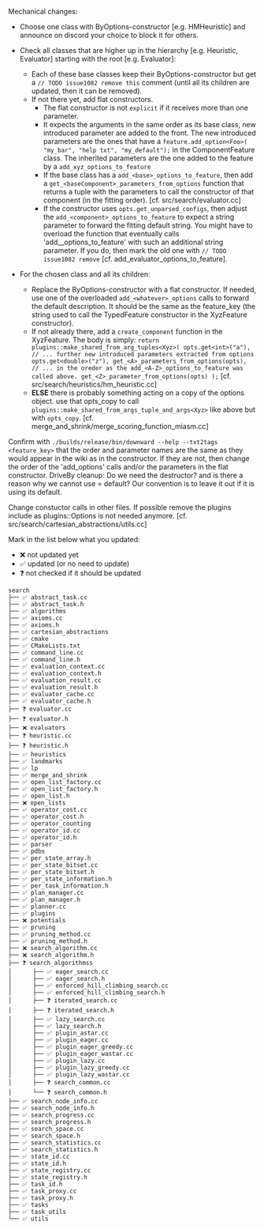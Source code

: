 Mechanical changes: <TODO issue1082 remove this file>

- Choose one class with ByOptions-constructor [e.g. HMHeuristic] and announce on discord your choice to block it for others.
- Check all classes that are higher up in the hierarchy [e.g. Heuristic, Evaluator] starting with the root [e.g. Evaluator]:

	- Each of these base classes keep their ByOptions-constructor but get a `// TODO issue1082 remove this` comment (until all its children are updated, then it can be removed).
    - If not there yet, add flat constructors.
      - The flat constructor is not `explicit` if it receives more than one parameter.
      - It expects the arguments in the same order as its base class, new introduced parameter are added to the front.
    The new introduced parameters are the ones that have a `feature.add_option<Foo>(
        "my_bar",
        "help txt",
        "my_default");` in the ComponentFeature class.
      The inherited parameters are the one added to the feature by a `add_xyz_options_to_feature`
      - If the base class has a `add_<base>_options_to_feature`, then add a `get_<baseComponent>_parameters_from_options` function that returns a tuple with the parameters to call the constructor of that component (in the fitting order). [cf. src/search/evaluator.cc]
      - If the constructor uses `opts.get_unparsed_configs`, then adjust the `add_<component>_options_to_feature` to expect a string parameter to forward the fitting default string. You might have to overload the function that eventually calls 'add_<baseComponent>_options_to_feature' with such an additional string parameter. If you do, then mark the old one with `// TODO issue1082 remove` [cf. add_evaluator_options_to_feature].


- For the chosen class and all its children:
  - Replace the ByOptions-constructor with a flat constructor.
If needed, use one of the overloaded `add_<whatever>_options` calls to forward the default description. It should be the same as the feature_key (the string used to call the TypedFeature constructor in the XyzFeature constructor).
  - If not already there, add a `create_component` function in the XyzFeature. The body is simply:
    `return plugins::make_shared_from_arg_tuples<Xyz>(
opts.get<int>("a"),
// ... further new introduced parameters extracted from options
opts.get<double>("z"),
get_<A>_parameters_from_options(opts),
// ... in the oreder as the add_<A-Z>_options_to_feature was called above.
get_<Z>_parameter_from_options(opts)
);`
[cf. src/search/heuristics/hm_heuristic.cc]
  - **ELSE** there is probably something acting on a copy of the options object.
  use that opts_copy to call `plugins::make_shared_from_args_tuple_and_args<Xyz>` like above but with `opts_copy`.
[cf. merge_and_shrink/merge_scoring_function_miasm.cc]


Confirm with `./builds/release/bin/downward --help --txt2tags <feature_key>` that the order and parameter names are the same as they would appear in the wiki as in the constructor. If they are not, then change the order of the 'add_options' calls and/or the parameters in the flat constructor.
DriveBy cleanup: Do we need the destructor? and is there a reason why we cannot use = default? Our convention is to leave it out if it is using its default.


Change constuctor calls in other files.
If possible remove the plugins include as plugins::Options is not needed anymore.
[cf. src/search/cartesian_abstractions/utils.cc]

Mark in the list below what you updated:

- ❌ not updated yet
- ✅ updated (or no need to update)
- ❓ not checked if it should be updated

```
search
├── ✅ abstract_task.cc
├── ✅ abstract_task.h
├── ✅ algorithms
├── ✅ axioms.cc
├── ✅ axioms.h
├── ✅ cartesian_abstractions
├── ✅ cmake
├── ✅ CMakeLists.txt
├── ✅ command_line.cc
├── ✅ command_line.h
├── ✅ evaluation_context.cc
├── ✅ evaluation_context.h
├── ✅ evaluation_result.cc
├── ✅ evaluation_result.h
├── ✅ evaluator_cache.cc
├── ✅ evaluator_cache.h
├── ❓ evaluator.cc
├── ❓ evaluator.h
├── ❌ evaluators
├── ❓ heuristic.cc
├── ❓ heuristic.h
├── ✅ heuristics
├── ✅ landmarks
├── ✅ lp
├── ✅ merge_and_shrink
├── ✅ open_list_factory.cc
├── ✅ open_list_factory.h
├── ✅ open_list.h
├── ❌ open_lists
├── ✅ operator_cost.cc
├── ✅ operator_cost.h
├── ✅ operator_counting
├── ✅ operator_id.cc
├── ✅ operator_id.h
├── ✅ parser
├── ✅ pdbs
├── ✅ per_state_array.h
├── ✅ per_state_bitset.cc
├── ✅ per_state_bitset.h
├── ✅ per_state_information.h
├── ✅ per_task_information.h
├── ✅ plan_manager.cc
├── ✅ plan_manager.h
├── ✅ planner.cc
├── ✅ plugins
├── ❌ potentials
├── ✅ pruning
├── ✅ pruning_method.cc
├── ✅ pruning_method.h
├── ❌ search_algorithm.cc
├── ❌ search_algorithm.h
├── ❓ search_algorithmss
│      ├── ✅ eager_search.cc
│      ├── ✅ eager_search.h
│      ├── ✅ enforced_hill_climbing_search.cc
│      ├── ✅ enforced_hill_climbing_search.h
│      ├── ❓ iterated_search.cc
│      ├── ❓ iterated_search.h
│      ├── ✅ lazy_search.cc
│      ├── ✅ lazy_search.h
│      ├── ✅ plugin_astar.cc
│      ├── ✅ plugin_eager.cc
│      ├── ✅ plugin_eager_greedy.cc
│      ├── ✅ plugin_eager_wastar.cc
│      ├── ✅ plugin_lazy.cc
│      ├── ✅ plugin_lazy_greedy.cc
│      ├── ✅ plugin_lazy_wastar.cc
│      ├── ❓ search_common.cc
│      └── ❓ search_common.h
├── ✅ search_node_info.cc
├── ✅ search_node_info.h
├── ✅ search_progress.cc
├── ✅ search_progress.h
├── ✅ search_space.cc
├── ✅ search_space.h
├── ✅ search_statistics.cc
├── ✅ search_statistics.h
├── ✅ state_id.cc
├── ✅ state_id.h
├── ✅ state_registry.cc
├── ✅ state_registry.h
├── ✅ task_id.h
├── ✅ task_proxy.cc
├── ✅ task_proxy.h
├── ✅ tasks
├── ✅ task_utils
└── ✅ utils


```
